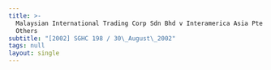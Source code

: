```yaml
---
title: >-
  Malaysian International Trading Corp Sdn Bhd v Interamerica Asia Pte Ltd and
  Others
subtitle: "[2002] SGHC 198 / 30\_August\_2002"
tags: null
layout: single
---
```



